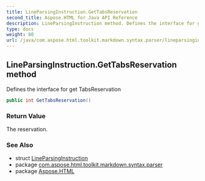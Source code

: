 ```yaml
---
title: LineParsingInstruction.GetTabsReservation
second_title: Aspose.HTML for Java API Reference
description: LineParsingInstruction method. Defines the interface for get TabsReservation
type: docs
weight: 80
url: /java/com.aspose.html.toolkit.markdown.syntax.parser/lineparsinginstruction/gettabsreservation/
---
```

## LineParsingInstruction.GetTabsReservation method

Defines the interface for get TabsReservation

```java
public int GetTabsReservation()
```

### Return Value

The reservation.

### See Also

* struct [LineParsingInstruction](../)
* package [com.aspose.html.toolkit.markdown.syntax.parser](../../lineparsinginstruction/)
* package [Aspose.HTML](../../../)
